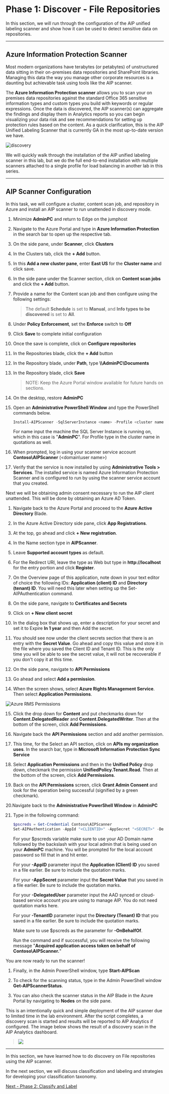 <page title="Discover (Hands On)" />

# Phase 1: Discover - File Repositories

In this section, we will run through the configuration of the AIP unified labeling scanner and show how it can be used to detect sensitive data on repositories.

---
## Azure Information Protection Scanner

Most modern organizations have terabytes (or petabytes) of unstructured data sitting in their on-premises data repositories and SharePoint libraries. Managing this data the way you manage other corporate resources is a daunting but achievable task using tools like the AIP scanner.

The **Azure Information Protection scanner** allows you to scan your on premises data repositories against the standard Office 365 sensitive information types and custom types you build with keywords or regular expressions. Once the data is discovered, the AIP scanner(s) can aggregate the findings and display them in Analytics reports so you can begin visualizing your data risk and see recommendations for setting up protection rules based on the content. As a quick clarification, this is the AIP Unified Labeling Scanner that is currently GA in the most up-to-date version we have.

![discovery](./media/discovery.png)

We will quickly walk through the installation of the AIP unified labeling scanner in this lab, but we do the full end-to-end installation with multiple scanners attached to a single profile for load balancing in another lab in this series.

---
## AIP Scanner Configuration

In this task, we will configure a cluster, content scan job, and repository in Azure and install an AIP scanner to run unattended in discovery mode. 

1. Minimize **AdminPC** and return to Edge on the jumphost
1. Navigate to the Azure Portal and type in **Azure Information Protection** in the search bar to open up the respective tab.
2. On the side pane, under **Scanner**, click **Clusters**
3. In the Clusters tab, click the **+ Add** button.

4. In this **Add a new cluster pane**, enter **East US** for the **Cluster name** and click save.
5. In the side pane under the Scanner section, click on **Content scan jobs** and click the **+ Add** button.
6. Provide a name for the Content scan job and then configure using the following settings:

	>  The default **Schedule** is set to **Manual**, and **Info types to be discovered** is set to **All**.

1. Under **Policy Enforcement**, set the **Enforce** switch to **Off**
1. Click **Save** to complete initial configuration
1. Once the save is complete, click on **Configure repositories**
1. In the Repositories blade, click the **+ Add** button

1. In the Repository blade, under **Path**, type **\\\AdminPC\Documents**
1. In the Repository blade, click **Save**
	
	>NOTE: Keep the Azure Portal window available for future hands on sections.
1. On the desktop, restore **AdminPC** 
2. Open an **Administrative PowerShell Window** and type the PowerShell commands below.

	```PowerShell
	Install-AIPScanner -SqlServerInstance <name> -Profile <cluster name>
	```
	For name input the machine the SQL Server Instance is running on, which in this case is "**AdminPC**".
	For Profile type in the cluster name in quotations as well.
	
3. When prompted, log in using your scanner service account **Contoso\AIPScanner** (<domain\user name>)

4. Verify that the service is now installed by using **Administrative Tools > Services**. The installed service is named Azure Information Protection Scanner and is configured to run by using the scanner service account that you created.

Next we will be obtaining admin consent necessary to run the AIP client unattended. This will be done by obtaining an Azure AD Token. 

1. Navigate back to the Azure Portal and proceed to the **Azure Active Directory** Blade.

2. In the Azure Active Directory side pane, click **App Registrations**.

3. At the top, go ahead and click **+ New registration**.

4. In the Name section type in **AIPScanner**.

5. Leave **Supported account types** as default.

6. For the Redirect URI, leave the type as Web but type in **http://localhost** for the entry portion and click **Register**.

7. On the Overview page of this application, note down in your text editor of choice the following IDs: **Application (client) ID** and **Directory (tenant) ID**. You will need this later when setting up the Set-AIPAuthentication command.

8. On the side pane, navigate to **Certificates and Secrets**

9. Click on **+ New client secret**

10. In the dialog box that shows up, enter a description for your secret and set it to Expire **In 1 year** and then Add the secret.

11. You should see now under the client secrets section that there is an entry with the **Secret Value**. Go ahead and copy this value and store it in the file where you saved the Client ID and Tenant ID. This is the only time you will be able to see the secret value, it will not be recoverable if you don't copy it at this time. 

12. On the side pane, navigate to **API Permissions**

13. Go ahead and select **Add a permission**.

14. When the screen shows, select **Azure Rights Management Service**. Then select **Application Permissions**.

![Azure RMS Permissions](./media/AzureRMSpermissions.JPG)

15. Click the drop down for **Content** and put checkmarks down for **Content.DelegatedReader** and **Content.DelegatedWriter**. Then at the bottom of the screen, click **Add Permissions**.

16. Navigate back the **API Permissions** section and add another permission.

17. This time, for the Select an API section, click on **APIs my organization uses**. In the search bar, type in **Microsoft Information Protection Sync Service**

18. Select **Application Permissions** and then in the **Unified Policy** drop down, checkmark the permission **UnifiedPolicy.Tenant.Read**. Then at the bottom of the screen, click **Add Permissions**.

19. Back on the **API Permissions** screen, click **Grant Admin Consent** and look for the operation being successful (signified by a green checkmark). 

20.Navigate back to the **Administrative PowerShell Window** in **AdminPC**

21. Type in the following command:
	```PowerShell
	$pscreds = Get-Credential Contoso\AIPScanner
	Set-AIPAuthentication -AppId "<CLIENTID>" -AppSecret "<SECRET>" -DelegatedUser aipscanner@contoso.com -TenantId "<TENANTID>" -OnBehalfOf $pscreds
	```
	For your $pscreds variable make sure to use your AD Domain name followed by the backslash with your local admin that is being used on your **AdminPC** machine. You will be prompted for the local account password so fill that in and hit enter.
	
	For your **-AppID** parameter input the **Application (Client) ID** you saved in a file earlier. Be sure to include the quotation marks. 
	
	For your **-AppSecret** parameter input the **Secret Value** that you saved in a file earlier. Be sure to include the quotation marks.
	
	For your **-DelegatedUser** parameter input the AAD synced or cloud-based service account you are using to manage AIP. You do not need quotation marks here.
	
	For your **-TenantID** parameter input the **Directory (Tenant) ID** that you saved in a file earlier. Be sure to include the quotation marks.
	
	Make sure to use $pscreds as the parameter for **-OnBehalfOf**.
	
	Run the command and if successful, you will receive the following message "**Acquired application access token on behalf of Contoso\AIPScanner.**"

You are now ready to run the scanner!

1. Finally, in the Admin PowerShell window, type **Start-AIPScan**

2. To check for the scanning status, type in the Admin PowerShell window **Get-AIPScannerStatus**.

3. You can also check the scanner status in the AIP Blade in the Azure Portal by navigating to **Nodes** on the side pane.

This is an intentionally quick and simple deployment of the AIP scanner due to limited time in the lab environment.  After the script completes, a discovery scan is started and results will be reported to AIP Analytics if configured.  The image below shows the result of a discovery scan in the AIP Analytics dashboard.

>![](./media/initialdiscovery.png)

---

In this section, we have learned how to do discovery on File repositories using the AIP scanner. 

In the next section, we will discuss classification and labeling and strategies for developing your classification taxonomy.

[Next - Phase 2: Classify and Label](3.classification.md)
